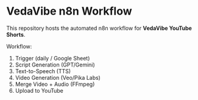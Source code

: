 # VedaVibe n8n Workflow

This repository hosts the automated n8n workflow for **VedaVibe YouTube Shorts**.

Workflow:
1. Trigger (daily / Google Sheet)
2. Script Generation (GPT/Gemini)
3. Text-to-Speech (TTS)
4. Video Generation (Veo/Pika Labs)
5. Merge Video + Audio (FFmpeg)
6. Upload to YouTube
